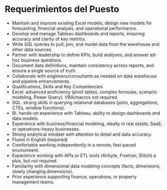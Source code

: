 # Requerimientos del Puesto

- Maintain and improve existing Excel models; design new models for forecasting, financial analysis, and operational performance.
- Develop and manage Tableau dashboards and reports, ensuring accuracy and clarity of key metrics.
- Write SQL queries to pull, join, and model data from the warehouse and other data sources.
- Partner with leadership to define KPIs, build analyses, and answer ad-hoc business questions.
- Document data definitions, maintain consistency across reports, and ensure a single source of truth.
- Collaborate with engineers/consultants as needed on data warehouse and pipeline enhancements.
- Qualifications, Skills and Key Competencies
- Excel. advanced proficiency (pivot tables, complex formulas, scenario modeling, Power Query). VBA/macros not required.
- SQL. strong skills in querying relational databases (joins, aggregations, CTEs, window functions).
- BI. hands-on experience with Tableau; ability to design dashboards and data models.
- Experience with business/financial modeling, ideally in real estate, SaaS, or operations-heavy businesses.
- Strong analytical mindset with attention to detail and data accuracy.
- Fluent in English (required)
- Comfortable working independently in a remote, fast-paced environment.
- Experience working with APIs or ETL tools (Airbyte, Fivetran, Stitch) a plus, but not required.
- Familiarity with dimensional data modeling concepts (facts, dimensions, slowly changing dimensions).
- Prior experience supporting finance, operations, or property management teams.
